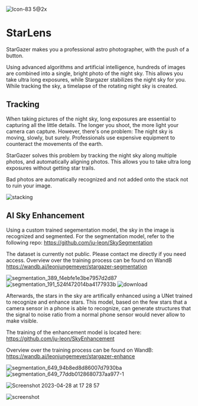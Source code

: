 ![Icon-83 5@2x](https://user-images.githubusercontent.com/31135823/235184765-f4d2b1ef-bf1e-4b54-9490-1cde26b60c57.png)

# StarLens

StarGazer makes you a professional astro photographer, with the push of a button.

Using advanced algorithms and artificial intelligence, hundreds of images are combined into a single, bright photo of the night sky. This allows you take ultra long exposures, while Stargazer stabilizes the night sky for you. While tracking the sky, a timelapse of the rotating night sky is created.

## Tracking

When taking pictures of the night sky, long exposures are essential to capturing all the little details. The longer you shoot, the more light your camera can capture. However, there's one problem: The night sky is moving, slowly, but surely. Professionals use expensive equipment to counteract the movements of the earth.

StarGazer solves this problem by tracking the night sky along multiple photos, and automatically aligning photos. This allows you to take ultra long exposures without getting star trails.

Bad photos are automatically recognized and not added onto the stack not to ruin your image.

![stacking](https://user-images.githubusercontent.com/31135823/235184119-8ed4cce4-4ded-4bcb-89cb-8781174ec8f4.gif)

## AI Sky Enhancement

Using a custom trained segementation model, the sky in the image is recognized and segmented.
For the segmentation model, refer to the following repo:
https://github.com/ju-leon/SkySegmentation

The dataset is currently not public. Please contact me directly if you need access.
Overview over the training process can be found on WandB
https://wandb.ai/leonjungemeyer/stargazer-segmentation

![segmentation_389_f4ebfe1e3be7957d2d87](https://user-images.githubusercontent.com/31135823/235187309-41c3d4eb-c8ba-44c5-a31d-8c4f2a6dbd44.png)
![segmentation_191_524f472014ba4177933b](https://user-images.githubusercontent.com/31135823/235187428-9ab29d78-ec94-4cd8-bec6-b47d4250b697.png)
![download](https://user-images.githubusercontent.com/31135823/235188081-91bb2e97-97b9-4717-9e32-4bb12396d22c.png)

Afterwards, the stars in the sky are artifically enhanced using a UNet trained to recognize and enhance stars.
This model, based on the few stars that a camera sensor in a phone is able to recognize, can generate structures that the signal to noise ratio from a normal phone sensor would never allow to make visible.

The training of the enhancement model is located here:
https://github.com/ju-leon/SkyEnhancement

Overview over the training process can be found on WandB:
https://wandb.ai/leonjungemeyer/stargazer-enhance

![segmentation_649_94b8ed8d86007d7930ba](https://user-images.githubusercontent.com/31135823/235186371-18e5575d-d470-4322-af64-4eb62f65116f.png)
![segmentation_649_77ddb0128680737aa977-1](https://user-images.githubusercontent.com/31135823/235186586-70cdf678-890f-48f6-817b-37459c7e76b9.png)

![Screenshot 2023-04-28 at 17 28 57](https://user-images.githubusercontent.com/31135823/235189946-2f659f22-000a-4731-9f8b-dca1ae5e69ee.png)

![screenshot](https://user-images.githubusercontent.com/31135823/235184191-88f2e89b-4530-4879-8215-5a1b4d177519.png)
